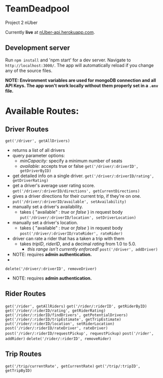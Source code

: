 # TeamDeadpool
Project 2 nUber

Currently **live** at [nUber-api.herokuapp.com](https://nUber-api.herokuapp.com).

## Development server

Run `npm install` and 'npm start' for a dev server. Navigate to `http://localhost:3000/`. The app will automatically reload if you change any of the source files.

**NOTE: Environment variables are used for mongoDB connection and all API Keys. The app won't work locally without them properly set in a `.env` file.**

# Available Routes:

## Driver Routes
`get('/driver', getAllDrivers)`
* returns a list of all drivers
* query parameter options: 
  * _minCapacity:_ specify a minimum number of seats
  * _available:_ accepts true or false
`get('/driver/:driverID', getDriverByID)`
* get detailed info on a single driver.
`get('/driver/:driverID/rating', getDriverRating)`
* get a driver's average user rating score.
`get('/driver/:driverID/directions', getCurrentDirections)`
* gives a driver directions for their current trip, if they're on one.
`put('/driver/:driverID/available', setAvailability)`
* manually set a driver's availability.
  * takes { "available" : _true_ or _false_ } in request body
`put('/driver/:driverID/location', setDriverLocation)`
* manually set a driver's location.
  * takes { "available" : _true_ or _false_ } in request body
`post('/driver/:driverID/rateRider', rateRider)`
* driver can rate a rider that has a taken a trip with them
  * takes _tripID_, _riderID_, and a decimal _rating_ from 1.0 to 5.0.
    * _this range isn't currently enforced!_
`post('/driver', addDriver)`
* NOTE: requires **admin authentication.**
* 
`delete('/driver/:driverID', removeDriver)`
* NOTE: requires **admin authentication.**

## Rider Routes
`get('/rider', getAllRiders)`
`get('/rider/:riderID', getRiderByID)`
`get('/rider/:riderID/rating', getRiderRating)`
`get('/rider/:riderID/findDrivers', getPotentialDrivers)`
`get('/rider/:riderID/tripEstimate', getTripEstimate)`
`put('/rider/:riderID/location', setRiderLocation)`
`post('/rider/:riderID/rateDriver', rateDriver)`
`post('/rider/:riderID/requestPickup', requestPickup)`
`post('/rider', addRider)`
`delete('/rider/:riderID', removeRider)`

## Trip Routes
`get('/trip/currentRate', getCurrentRate)`
`get('/trip/:tripID', getTripByID)`